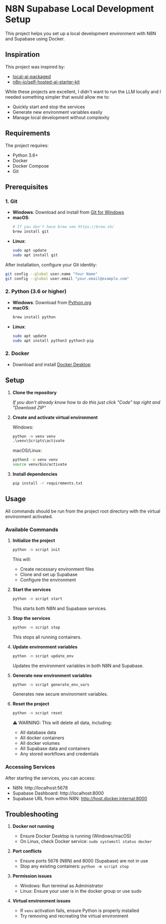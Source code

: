 # N8N Supabase Local Development Setup

This project helps you set up a local development environment with N8N and Supabase using Docker.

## Inspiration

This project was inspired by:
- [local-ai-packaged](https://github.com/coleam00/local-ai-packaged)
- [n8n-io/self-hosted-ai-starter-kit](https://github.com/n8n-io/self-hosted-ai-starter-kit)

While these projects are excellent, I didn't want to run the LLM locally and I needed something simpler that would allow me to:
- Quickly start and stop the services
- Generate new environment variables easily
- Manage local development without complexity

## Requirements

The project requires:
- Python 3.6+
- Docker
- Docker Compose
- Git


## Prerequisites

### 1. Git
- **Windows**: Download and install from [Git for Windows](https://gitforwindows.org/)
- **macOS**:
  ```bash
  # If you don't have brew see https://brew.sh/
  brew install git
  ```
- **Linux**:
  ```bash
  sudo apt update
  sudo apt install git
  ```

After installation, configure your Git identity:
```bash
git config --global user.name "Your Name"
git config --global user.email "your.email@example.com"
```

### 2. Python (3.6 or higher)
- **Windows**: Download from [Python.org](https://www.python.org/downloads/)
- **macOS**: 
  ```bash
  brew install python
  ```
- **Linux**:
  ```bash
  sudo apt update
  sudo apt install python3 python3-pip
  ```

### 2. Docker
- Download and install [Docker Desktop](https://www.docker.com/products/docker-desktop)

## Setup

1. **Clone the repository**


   _If you don't already know how to do this just click "Code" top right and "Download ZIP"_

2. **Create and activate virtual environment**
   
   Windows:
   ```cmd
   python -m venv venv
   .\venv\Scripts\activate
   ```

   macOS/Linux:
   ```bash
   python3 -m venv venv
   source venv/bin/activate
   ```

3. **Install dependencies**
   ```bash
   pip install -r requirements.txt
   ```

## Usage

All commands should be run from the project root directory with the virtual environment activated.

### Available Commands

1. **Initialize the project**
   ```bash
   python -m script init
   ```
   This will:
   - Create necessary environment files
   - Clone and set up Supabase
   - Configure the environment

2. **Start the services**
   ```bash
   python -m script start
   ```
   This starts both N8N and Supabase services.

3. **Stop the services**
   ```bash
   python -m script stop
   ```
   This stops all running containers.

4. **Update environment variables**
   ```bash
   python -m script update_env
   ```
   Updates the environment variables in both N8N and Supabase.

5. **Generate new environment variables**
   ```bash
   python -m script generate_env_vars
   ```
   Generates new secure environment variables.

6. **Reset the project**
   ```bash
   python -m script reset
   ```
   ⚠️ WARNING: This will delete all data, including:
   - All database data
   - All docker containers
   - All docker volumes
   - All Supabase data and containers
   - Any stored workflows and credentials

### Accessing Services

After starting the services, you can access:
- N8N: http://localhost:5678
- Supabase Dashboard: http://localhost:8000
- Supabase URL from within N8N: http://host.docker.internal:8000

## Troubleshooting

1. **Docker not running**
   - Ensure Docker Desktop is running (Windows/macOS)
   - On Linux, check Docker service: `sudo systemctl status docker`

2. **Port conflicts**
   - Ensure ports 5678 (N8N) and 8000 (Supabase) are not in use
   - Stop any existing containers: `python -m script stop`

3. **Permission issues**
   - Windows: Run terminal as Administrator
   - Linux: Ensure your user is in the docker group or use sudo

4. **Virtual environment issues**
   - If `venv` activation fails, ensure Python is properly installed
   - Try removing and recreating the virtual environment